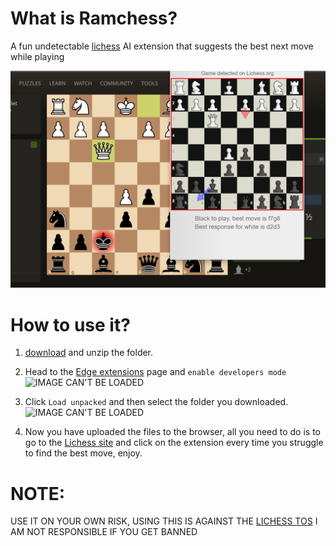 # What is Ramchess?

 A fun undetectable [lichess](lichess.org) AI extension that suggests the best next move while playing

![IMAGE CAN'T BE LOADED](preview.png) 

# How to use it?

1. [download](https://github.com/Rxmsey/ramchess-lichess-browser-assistance/archive/refs/heads/main.zip) and unzip the folder.

2. Head to the [Edge extensions](edge://extensions/) page and `enable developers mode`
![IMAGE CAN'T BE LOADED](https://cdn.discordapp.com/attachments/1007798294073835562/1010637438772850779/unknown.png)

3. Click `Load unpacked` and then select the folder you downloaded.
![IMAGE CAN'T BE LOADED](https://cdn.discordapp.com/attachments/1007798294073835562/1010638563144126535/unknown.png)

4. Now you have uploaded the files to the browser, all you need to do is to go to the [Lichess site](https://lichess.org/) and click on the extension every time you struggle to find the best move, enjoy.



# NOTE:

USE IT ON YOUR OWN RISK, USING THIS IS AGAINST THE [LICHESS TOS](https://lichess.org/terms-of-service) I AM NOT RESPONSIBLE IF YOU GET BANNED
